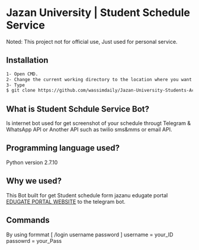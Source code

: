 # Jazan University | Student Schedule Service
Noted: This project not for official use, Just used for personal service.

## Installation
```bash
1- Open CMD.
2- Change the current working directory to the location where you want the cloned directory to be made.
3- Type
$ git clone https://github.com/wassimdaily/Jazan-University-Students-Account-Service.git
```
## What is Student Schdule Service Bot?
Is internet bot used for get screenshot of your schedule througt Telegram & WhatsApp API or Another API such as twilio sms&mms or email API.

## Programming language used? 
Python version 2.7.10

## Why we used?
This Bot built for get Student schedule form jazanu edugate portal 
[EDUGATE PORTAL WEBSITE](https://edugate.jazanu.edu.sa/jazan/init) to the telegram bot.

## Commands
By using formmat [ /login username password ]
username = your_ID
passowrd = your_Pass
